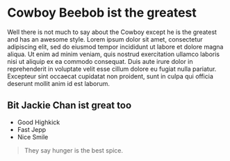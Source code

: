 # Cowboy Beebob ist the greatest

Well there is not much to say about the Cowboy except he is the greatest and has an awesome style.
Lorem ipsum dolor sit amet, consectetur adipiscing elit, sed do eiusmod tempor incididunt ut labore et dolore magna aliqua. Ut enim ad minim veniam, quis nostrud exercitation ullamco laboris nisi ut aliquip ex ea commodo consequat. Duis aute irure dolor in reprehenderit in voluptate velit esse cillum dolore eu fugiat nulla pariatur. Excepteur sint occaecat cupidatat non proident, sunt in culpa qui officia deserunt mollit anim id est laborum.

## Bit Jackie Chan ist great too

* Good Highkick
* Fast Jepp
* Nice Smile

> They say hunger is the best spice.